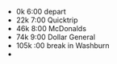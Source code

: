 - 0k 6:00 depart
- 22k 7:00 Quicktrip
- 46k 8:00 McDonalds
- 74k 9:00 Dollar General
- 105k :00 break in Washburn
- 